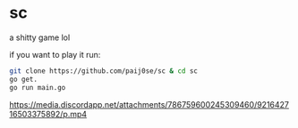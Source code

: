 <h1>sc</h1>

a shitty game lol

if you want to play it run:

```bash
git clone https://github.com/paij0se/sc & cd sc
go get.
go run main.go
```

https://media.discordapp.net/attachments/786759600245309460/921642716503375892/p.mp4

